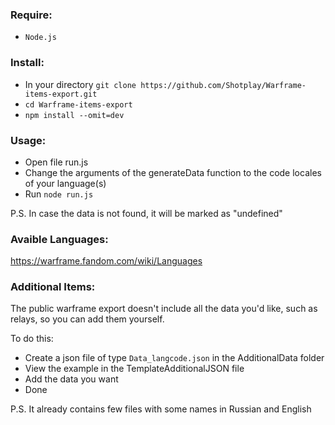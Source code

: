 ### **Require:**
 - `Node.js`

### **Install:**
 - In your directory `git clone https://github.com/Shotplay/Warframe-items-export.git`
 - `cd Warframe-items-export`
 - `npm install --omit=dev`

### **Usage:**
 - Open file run.js
 - Change the arguments of the generateData function to the code locales of your language(s)
 - Run `node run.js`
   
P.S. In case the data is not found, it will be marked as "undefined"

### **Avaible Languages:**
 https://warframe.fandom.com/wiki/Languages

### **Additional Items:**
The public warframe export doesn't include all the data you'd like, such as relays, so you can add them yourself.

 To do this:
  - Create a json file of type `Data_langcode.json` in the AdditionalData folder
  - View the example in the TemplateAdditionalJSON file
  - Add the data you want
  - Done

P.S. It already contains few files with some names in Russian and English
